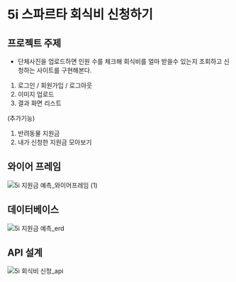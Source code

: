 # 5i 스파르타 회식비 신청하기

## 프로젝트 주제
* 단체사진을 업로드하면 인원 수를 체크해 회식비를 얼마 받을수 있는지 조회하고 신청하는 사이트를 구현해본다.
1. 로그인 / 회원가입 / 로그아웃
2. 이미지 업로드 
3. 결과 화면 리스트 

(추가기능)
1. 반려동물 지원금
2. 내가 신청한 지원금 모아보기


## 와이어 프레임
![5i 지원금 예측_와이어프레임 (1)](https://user-images.githubusercontent.com/113044908/196099912-988f773b-4b33-4c65-aa54-a4eb1e72e4c7.PNG)


## 데이터베이스

![5i 지원금 예측_erd](https://user-images.githubusercontent.com/113044908/196095413-6c867f33-0549-4aea-b1ba-b8aebb27f89c.PNG)


## API 설계
![5i 회식비 신청_api](https://user-images.githubusercontent.com/113044908/196100488-8e03ca7b-30c2-4f79-93ff-fe14b5e251b6.PNG)
